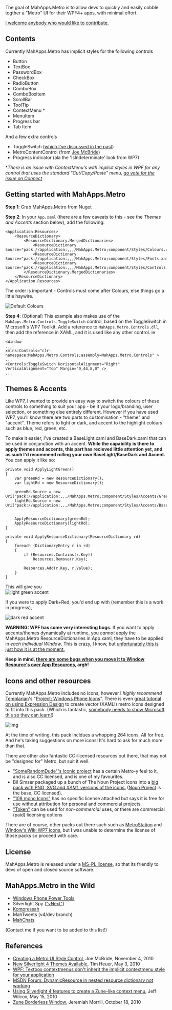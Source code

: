 The goal of MahApps.Metro is to allow devs to quickly and easily cobble togther a "Metro" UI for their WPF4+ apps, with minimal effort.

[I welcome anybody who would like to contribute.][4]

Contents
--------

Currently MahApps.Metro has implicit styles for the following controls

 - Button
 - TextBox
 - PasswordBox
 - CheckBox
 - RadioButton
 - ComboBox
 - ComboBoxItem
 - ScrollBar
 - ToolTip
 - ContextMenu *
 - MenuItem
 - Progress bar
 - Tab Item

And a few extra controls

 - ToggleSwitch ([which I've discussed in the past][1])
 - MetroContentControl (from [Joe McBride][2])
 - Progress indicator (ala the 'IsIndeterminate' look from WP7)

**There is an issue with ContextMenu's with implicit styles in WPF for any control that uses the standard "Cut/Copy/Paste" menu, [go vote for the issue on Connect][3]*

Getting started with MahApps.Metro
-------------

**Step 1**: Grab MahApps.Metro from Nuget  
  
**Step 2**: In your `App.xaml` (there are a few caveats to this - see the *Themes and Accents* section below), add the following:  

    <Application.Resources>
        <ResourceDictionary>
            <ResourceDictionary.MergedDictionaries>
                <ResourceDictionary Source="pack://application:,,,/MahApps.Metro;component/Styles/Colours.xaml"/>
                <ResourceDictionary Source="pack://application:,,,/MahApps.Metro;component/Styles/Fonts.xaml"/>
                <ResourceDictionary Source="pack://application:,,,/MahApps.Metro;component/Styles/Controls.xaml"/>
            </ResourceDictionary.MergedDictionaries>
        </ResourceDictionary>
    </Application.Resources>

The order is important - Controls must come after Colours, else things go a little haywire.

![Default Colours][5]
  

**Step 4**: (Optional) This example also makes use of the `MahApps.Metro.Controls.ToggleSwitch` control, based on the ToggleSwitch in Microsoft's WP7 Toolkit. Add a reference to `MahApps.Metro.Controls.dll`, then add the reference in XAML, and it is used like any other control. ie

    <Window 
    ...
    xmlns:Controls="clr-namespace:MahApps.Metro.Controls;assembly=MahApps.Metro.Controls" >
    ...
    <Controls:ToggleSwitch HorizontalAlignment="Right" VerticalAlignment="Top" Margin="0,44,8,0" />
    ...
  

Themes & Accents
-------------------

Like WP7, I wanted to provide an easy way to switch the colours of these controls to something to suit your app - be it your logo/branding, user selection, or something else entirely different. However if you have used WP7, you'll know there are two parts to customisation - "theme" and "accent". Theme refers to light or dark, and accent to the highlight colours such as blue, red, green, etc.

To make it easier, I've created a BaseLight.xaml and BaseDark.xaml that can be used in conjunction with an accent. **While the capability is there to apply themes and accents, this part has recieved little attention yet, and as such I'd recommend rolling your own BaseLight/BaseDark and Accent.** You can apply it like so:

    private void ApplyLightGreen()
    {
        var greenRd = new ResourceDictionary();
        var lightRd = new ResourceDictionary();
    
        greenRd.Source = new Uri("pack://application:,,,/MahApps.Metro;component/Styles/Accents/Green.xaml");
        lightRd.Source = new Uri("pack://application:,,,/MahApps.Metro;component/Styles/Accents/BaseLight.xaml");
    
    
        ApplyResourceDictionary(greenRd);
        ApplyResourceDictionary(lightRd);
    }
    
    private void ApplyResourceDictionary(ResourceDictionary rd)
    {
        foreach (DictionaryEntry r in rd)
        {
            if (Resources.Contains(r.Key))
                Resources.Remove(r.Key);
    
            Resources.Add(r.Key, r.Value);
        }
    }


This will give you  
![light green accent][6]

If you were to apply Dark+Red, you'd end up with (remember this is a work in progress), 

![dark red accent][7]

**WARNING: WPF has some very interesting bugs.**
If you want to apply accents/themes dynamically at runtime, you *cannot* apply the MahApps.Metro ResourceDictionaries in App.xaml, they have to be applied in *each individual Window*. This is crazy, I know, but [unfortunately this is just how it is at the moment.][8]

**Keep in mind, [there are some bugs when you move it to Window Resource's over App Resources][9], argh!**


Icons and other resources
-------------------------
Currently MahApps.Metro includes no icons, however I *highly recommend* [Templarian][23]'s "[Project: Windows Phone Icons][22]". There is even [great tutorial on using Expression Design][24] to create vector (XAML!) metro icons designed to fit into this pack. (Which is fantastic, [somebody needs to show Microsoft this so they can learn!][25])  

![img](http://images.theleagueofpaul.com/postimages/wp_icons_features.png)

At the time of writing, this pack incldues a whopping 264 icons. All for free. And he's taking suggestions on more icons! It's hard to ask for much more than that.

There are other also fantastic CC-licensed resources out there, that may not be "designed for" Metro, but suit it well.

* ["SomeRandomDude"'s Iconic project][12] has a certain Metro-y feel to it, and is also CC licensed, and is one of my favourites. 
* Bil Simser packaged up a bunch of The Noun Project icons into a [big pack with PNG, SVG and *XAML* versions of the icons.][10] ([Noun Project][11] is the base, CC licensed). 
* ["108 mono Icons"](http://www.tutorial9.net/downloads/108-mono-icons-huge-set-of-minimal-icons/) has no specific license attached but says it is free for use without attribution for personal and commercial projects.
* ["Token"](http://brsev.deviantart.com/art/Token-128429570) can be used for *non-commercial* uses, or there are commercial (paid) licensing options  

There are of course, other packs out there such such as [MetroStation][13] and [Window's Wiki WP7 icons][14], but I was unable to determine the license of those packs so proceed with care.


License
-------

MahApps.Metro is released under a [MS-PL license][15], so that its friendly to devs of open and closed source software.


MahApps.Metro in the Wild
-------

* [Windows Phone Power Tools](http://wptools.codeplex.com/)
* Silverlight Spy (["vNext"](http://yfrog.com/kka0fp))
* [Kompressah](https://bitbucket.org/aeoth/kompressah)
* MahTweets (v4/dev branch)
* [MahChats](http://www.mahchats.com)

(Contact me if you want to be added to this list!)

References
----------

  - [Creating a Metro UI Style Control][16], Joe McBride, November 4, 2010
  - [New Silverlight 4 Themes Available][17], Tim Heuer, May 3, 2010
  - [WPF: Textbox contextmenus don't inherit the implicit contextmenu style for your application][18]
  - [MSDN Forum: DynamicResource in nested resource dictionary not working][19]
  - [Using Silverlight 4 features to create a Zune-like context menu][20], Jeff Wilcox, May 15, 2010
  - [Zune Borderless Window][21], Jeremiah Morrill, October 18, 2010


  [1]: http://www.theleagueofpaul.com/wp7-toggle-switch-in-wpf
  [2]: http://xamlcoder.com/blog/2010/11/04/creating-a-metro-ui-style-control/
  [3]: http://connect.microsoft.com/VisualStudio/feedback/details/520516/wpf-textbox-contextmenus-dont-inherit-the-implicit-contextmenu-style-for-your-application
  [4]: https://github.com/mahapps/mahapps.metro
  [5]: http://images.theleagueofpaul.com/postimages/accent_default.png
  [6]: http://images.theleagueofpaul.com/postimages/green_2.png
  [7]: http://images.theleagueofpaul.com/postimages/dark_red_2.png
  [8]: https://connect.microsoft.com/VisualStudio/feedback/details/633535/msdn-forum-dynamicresource-in-nested-resource-dictionary-not-working
  [9]: /wpf-resourcedictionary-bugs
  [10]: http://weblogs.asp.net/bsimser/archive/2011/01/09/500-metro-style-wp7-icons.aspx
  [11]: http://www.thenounproject.com/
  [12]: http://somerandomdude.com/projects/iconic/
  [13]: http://yankoa.deviantart.com/#/d312tty
  [14]: http://www.windowswiki.info/2010/03/29/metro-icon-pack-windows-phone-7-icons/
  [15]: http://www.opensource.org/licenses/ms-pl.html
  [16]: http://xamlcoder.com/blog/2010/11/04/creating-a-metro-ui-style-control/
  [17]: http://timheuer.com/blog/archive/2010/05/03/new-silverlight-4-themes-available-for-download.aspx
  [18]: http://connect.microsoft.com/VisualStudio/feedback/details/520516/wpf-textbox-contextmenus-dont-inherit-the-implicit-contextmenu-style-for-your-application
  [19]: https://connect.microsoft.com/VisualStudio/feedback/details/633535/msdn-forum-dynamicresource-in-nested-resource-dictionary-not-working
  [20]: http://www.jeff.wilcox.name/2010/05/zunelike-contextmenu-style/125
  [21]: http://gallery.expression.microsoft.com/ZuneWindowBehavior/view/Discussions/125
  [22]: http://templarian.com/project_windows_phone_icons/
  [23]: http://templarian.com
  [24]: http://templarian.com/2011/08/06/tutorial_creating_an_icon/
  [25]: http://www.theleagueofpaul.com/how-not-to-do-metro